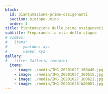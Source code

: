 ```yaml
---
block: 
  id: piantumazione-prime-ossigenanti
  section: biotopo-umido
  order: 4
title: Piantumazione delle prime ossigenanti
subtitle: Preparando la vita dello stagno
# videos:
#   items:
#     - youtube: xyz
#       vimeo: xyz
gallery:
#   title: Galleria immagini
  items:
    - image: ./media/IMG_20201027_160446.jpg
    - image: ./media/IMG_20201027_160515.jpg
    - image: ./media/IMG_20201027_160621.jpg
    - image: ./media/IMG-20201028-WA0001.jpg
---
```

